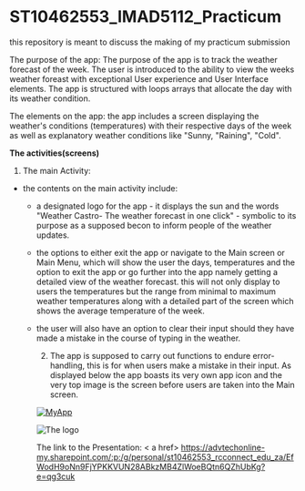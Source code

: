 # ST10462553_IMAD5112_Practicum
this repository is meant to discuss the making of my practicum submission

The purpose of the app:
The purpose of the app is to track the weather forecast of the week. The user is introduced to the ability to view the weeks weather foreast with exceptional User experience and User Interface elements. The app is structured with loops arrays that allocate the day with its weather condition.

The elements on the app:
the app includes a screen displaying the weather's conditions (temperatures) with their respective days of the week as well as explanatory weather conditions like "Sunny, "Raining", "Cold".

**The activities(screens)**
1. The main Activity:
- the contents on the main activity include:
  - a designated logo for the app - it displays the sun and the words "Weather Castro- The weather forecast in one click" - symbolic to its purpose as a supposed becon to inform people of the weather updates.
  - the options to either exit the app or navigate to the Main screen or Main Menu, which will show the user the days, temperatures and the option to exit the app or go further into the app namely getting a detailed view of the weather forecast. this will not only display to users the temperatures but the range from minimal to maximum weather temperatures along with a detailed part of the screen which shows the average temperature of the week.
  - the user will also have an option to clear their input should they have made a mistake in the course of typing in the weather.
 
    2. The app is supposed to carry out functions to endure error- handling, this is for when users make a mistake in their input.
   As displayed below the app boasts its very own app icon and the very top image is the screen before users are taken into the Main screen.
    
    <a href>![MyApp](https://github.com/ST10462553/ST10462553_IMAD5112_Practicum/assets/167323821/83d79240-469f-48a8-8848-4679906ddf6d)</a>
 
    
    <a> ![The logo](https://github.com/ST10462553/ST10462553_IMAD5112_Practicum/assets/167323821/397fea22-2be0-4472-9c0f-c1999371f769) </a>

    The link to the Presentation:
   < a href> https://advtechonline-my.sharepoint.com/:p:/g/personal/st10462553_rcconnect_edu_za/EfWodH9oNn9FjYPKKVUN28ABkzMB4ZlWoeBQtn6QZhUbKg?e=qg3cuk </a>

